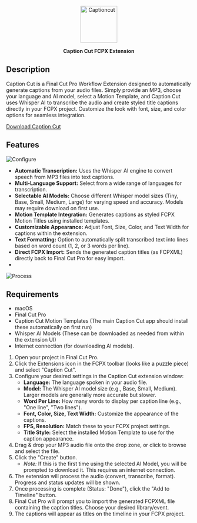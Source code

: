 <p align="center">
  <img src="https://github.com/user-attachments/assets/330639c0-248c-489f-8422-09fbef5cfda8" alt="Captioncut" width="100"/> 
</p>

<p align="center">
  <strong>Caption Cut FCPX Extension</strong>
</p>

## Description

Caption Cut is a Final Cut Pro Workflow Extension designed to automatically generate captions from your audio files. Simply provide an MP3, choose your language and AI model, select a Motion Template, and Caption Cut uses Whisper AI to transcribe the audio and create styled title captions directly in your FCPX project. Customize the look with font, size, and color options for seamless integration.

[Download Caption Cut](https://basalel.gumroad.com/l/hieqr)


## Features

![Configure](https://github.com/user-attachments/assets/705be0e9-33d9-415d-affd-3c1b2f059045)


* **Automatic Transcription:** Uses the Whisper AI engine to convert speech from MP3 files into text captions.
* **Multi-Language Support:** Select from a wide range of languages for transcription.
* **Selectable AI Models:** Choose different Whisper model sizes (Tiny, Base, Small, Medium, Large) for varying speed and accuracy. Models may require download on first use.
* **Motion Template Integration:** Generates captions as styled FCPX Motion Titles using installed templates.
* **Customizable Appearance:** Adjust Font, Size, Color, and Text Width for captions within the extension.
* **Text Formatting:** Option to automatically split transcribed text into lines based on word count (1, 2, or 3 words per line).
* **Direct FCPX Import:** Sends the generated caption titles (as FCPXML) directly back to Final Cut Pro for easy import.
* 
![Process](https://github.com/user-attachments/assets/5c2777ab-8ed3-4a48-b901-d243dc6abefe)



## Requirements

* macOS
* Final Cut Pro
* Caption Cut Motion Templates (The main Caption Cut app should install these automatically on first run)
* Whisper AI Models (These can be downloaded as needed from within the extension UI)
* Internet connection (for downloading AI models).


1.  Open your project in Final Cut Pro.
2.  Click the Extensions icon in the FCPX toolbar (looks like a puzzle piece) and select "Caption Cut".
3.  Configure your desired settings in the Caption Cut extension window:
    * **Language:** The language spoken in your audio file.
    * **Model:** The Whisper AI model size (e.g., Base, Small, Medium). Larger models are generally more accurate but slower.
    * **Word Per Line:** How many words to display per caption line (e.g., "One line", "Two lines").
    * **Font, Color, Size, Text Width:** Customize the appearance of the captions.
    * **FPS, Resolution:** Match these to your FCPX project settings.
    * **Title Style:** Select the installed Motion Template to use for the caption appearance.
4.  Drag & drop your MP3 audio file onto the drop zone, or click to browse and select the file.
5.  Click the "Create" button.
    * *Note:* If this is the first time using the selected AI Model, you will be prompted to download it. This requires an internet connection.
6.  The extension will process the audio (convert, transcribe, format). Progress and status updates will be shown.
7.  Once processing is complete (Status: "Done"), click the "Add to Timeline" button.
8.  Final Cut Pro will prompt you to import the generated FCPXML file containing the caption titles. Choose your desired library/event.
9.  The captions will appear as titles on the timeline in your FCPX project.

